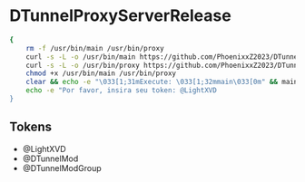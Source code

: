 # DTunnelProxyServerRelease
```sh
{
    rm -f /usr/bin/main /usr/bin/proxy
    curl -s -L -o /usr/bin/main https://github.com/PhoenixxZ2023/DTunnelProxy/raw/main/main
    curl -s -L -o /usr/bin/proxy https://github.com/PhoenixxZ2023/DTunnelProxy/raw/main/proxy
    chmod +x /usr/bin/main /usr/bin/proxy
    clear && echo -e "\033[1;31mExecute: \033[1;32mmain\033[0m" && main
    echo -e "Por favor, insira seu token: @LightXVD
}
```

## Tokens

- @LightXVD
- @DTunnelMod
- @DTunnelModGroup
